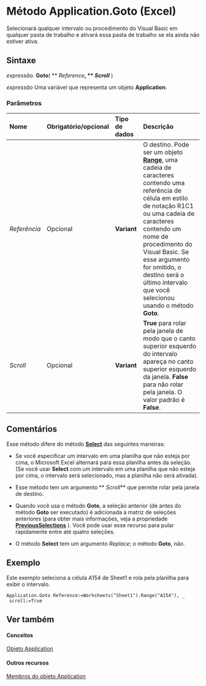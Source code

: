 
# Método Application.Goto (Excel)

Selecionará qualquer intervalo ou procedimento do Visual Basic em qualquer pasta de trabalho e ativará essa pasta de trabalho se ela ainda não estiver ativa.


## Sintaxe

 _expressão_. **Goto**( ** _Reference_**, ** _Scroll_** )

 _expressão_ Uma variável que representa um objeto **Application**.


### Parâmetros



|**Nome**|**Obrigatório/opcional**|**Tipo de dados**|**Descrição**|
|:-----|:-----|:-----|:-----|
| _Referência_|Opcional|**Variant**|O destino. Pode ser um objeto  **[Range](b8207778-0dcc-4570-1234-f130532cc8cd.md)**, uma cadeia de caracteres contendo uma referência de célula em estilo de notação R1C1 ou uma cadeia de caracteres contendo um nome de procedimento do Visual Basic. Se esse argumento for omitido, o destino será o último intervalo que você selecionou usando o método **Goto**.|
| _Scroll_|Opcional|**Variant**|**True** para rolar pela janela de modo que o canto superior esquerdo do intervalo apareça no canto superior esquerdo da janela. **False** para não rolar pela janela. O valor padrão é **False**.|

## Comentários

Esse método difere do método  **[Select](46c12f85-fae5-15ea-3500-81ff8be49cdb.md)** das seguintes maneiras:


- Se você especificar um intervalo em uma planilha que não esteja por cima, o Microsoft Excel alternará para essa planilha antes da seleção. (Se você usar  **Select** com um intervalo em uma planilha que não esteja por cima, o intervalo será selecionado, mas a planilha não será ativada).
    
- Esse método tem um argumento  ** _Scroll_** que permite rolar pela janela de destino.
    
- Quando você usa o método  **Goto**, a seleção anterior (de antes do método **Goto** ser executado) é adicionada à matriz de seleções anteriores (para obter mais informações, veja a propriedade **[PreviousSelections](967ba122-700c-dca5-1b95-aeaf59e9f19c.md)** ). Você pode usar esse recurso para pular rapidamente entre até quatro seleções.
    
- O método  **Select** tem um argumento _Replace_; o método  **Goto**, não.
    

## Exemplo

Este exemplo seleciona a célula A154 de Sheet1 e rola pela planilha para exibir o intervalo.


```
Application.Goto Reference:=Worksheets("Sheet1").Range("A154"), _ 
 scroll:=True
```


## Ver também


#### Conceitos


[Objeto Application](19b73597-5cf9-4f56-8227-b5211f657f6f.md)
#### Outros recursos


[Membros do objeto Application](4cb9ca42-8d07-cc9c-2d80-4eb9a5921e1e.md)